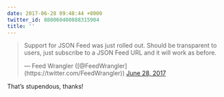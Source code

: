 ```yaml
---
date: 2017-06-28 09:48:44 +0000
twitter_id: 880060400888315904
title: ''
---
```


<blockquote class="twitter-tweet"><p lang="en" dir="ltr">Support for JSON Feed was just rolled out.  Should be transparent to users, just subscribe to a JSON Feed URL and it will work as before.</p>&mdash; Feed Wrangler ([@FeedWrangler](https://twitter.com/FeedWrangler)) <a href="https://twitter.com/FeedWrangler/status/880044130893803520?ref_src=twsrc%5Etfw">June 28, 2017</a></blockquote>
<script async src="https://platform.twitter.com/widgets.js" charset="utf-8"></script>

That’s stupendous, thanks!
